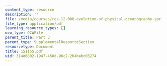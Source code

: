 ```yaml
---
content_type: resource
description: ''
file: /media/courses/res-12-000-evolution-of-physical-oceanography-spring-2007/314e68021947450d96c22b4babc05274_151155.pdf
file_type: application/pdf
learning_resource_types: []
ocw_type: OCWFile
parent_title: Part 3
parent_type: SupplementalResourceSection
resourcetype: Document
title: 151155.pdf
uid: 314e6802-1947-450d-96c2-2b4babc05274
---
```

